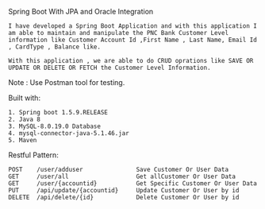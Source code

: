Spring Boot With JPA and Oracle Integration

	I have developed a Spring Boot Application and with this application I am able to maintain and manipulate the PNC Bank Customer Level information like Customer Account Id ,First Name , Last Name, Email Id , CardType , Balance like.

	With this application , we are able to do CRUD oprations like SAVE OR UPDATE OR DELETE OR FETCH the Customer Level Information.

Note : Use Postman tool for testing.

Built with:

	1. Spring boot 1.5.9.RELEASE
	2. Java 8
	3. MySQL-8.0.19.0 Database  
	4. mysql-connector-java-5.1.46.jar 
	5. Maven

Restful Pattern:

	POST 	/user/adduser				Save Customer Or User Data
	GET 	/user/all					Get allCustomer Or User Data 
	GET 	/user/{accountid}			Get Specific Customer Or User Data
	PUT 	/api/update/{accountid}		Update Customer Or User by id
	DELETE 	/api/delete/{id}			Delete Customer Or User by id














